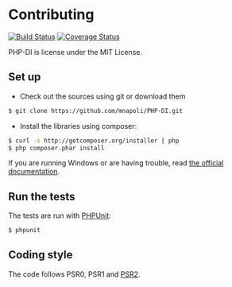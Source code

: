 # Contributing

[![Build Status](https://travis-ci.org/mnapoli/PHP-DI.png?branch=master)](https://travis-ci.org/mnapoli/PHP-DI) [![Coverage Status](https://coveralls.io/repos/mnapoli/PHP-DI/badge.png?branch=master)](https://coveralls.io/r/mnapoli/PHP-DI?branch=master)

PHP-DI is license under the MIT License.


## Set up

* Check out the sources using git or download them

```bash
$ git clone https://github.com/mnapoli/PHP-DI.git
```

* Install the libraries using composer:

```bash
$ curl -s http://getcomposer.org/installer | php
$ php composer.phar install
```

If you are running Windows or are having trouble, read [the official documentation](http://getcomposer.org/doc/00-intro.md#installation).

## Run the tests

The tests are run with [PHPUnit](http://www.phpunit.de/manual/current/en/installation.html):

```bash
$ phpunit
```


## Coding style

The code follows PSR0, PSR1 and [PSR2](https://github.com/php-fig/fig-standards/blob/master/accepted/PSR-2-coding-style-guide.md).
